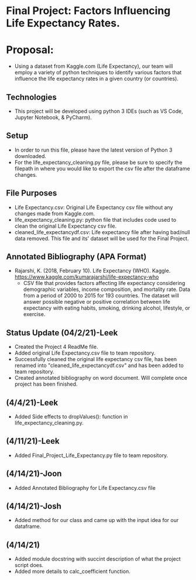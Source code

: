 # Final Project: Factors Influencing Life Expectancy Rates.

# Proposal: 
* Using a dataset from Kaggle.com (Life Expectancy), our team will employ a variety of python techniques to identify various factors that influence the life expectancy rates in a given country (or countries).

## Technologies 
* This project will be developed using python 3 IDEs (such as VS Code, Jupyter Notebook, & PyCharm). 

## Setup 
* In order to run this file, please have the latest version of Python 3 downloaded.
* For the life_expectancy_cleaning.py file, please be sure to specify the filepath in where you would like to export the csv file after the dataframe changes.  

## File Purposes
* Life Expectancy.csv: Original Life Expectancy csv file without any changes made from Kaggle.com. 
* life_expectancy_cleaning.py: python file that includes code used to clean the original Life Expectancy csv file. 
* cleaned_life_expectancydf.csv: Life expectancy file after having bad/null data removed. This file and its' dataset will be used for the Final Project. 

## Annotated Bibliography (APA Format) 
* Rajarshi, K. (2018, February 10). Life Expectancy (WHO). Kaggle. https://www.kaggle.com/kumarajarshi/life-expectancy-who
   * CSV file that provides factors affecting life expectancy considering demographic variables, income composition, and mortality rate. Data from a period of 2000 to 2015 for 193 countries. The dataset will answer possible negative or positive correlation between life expectancy with eating habits, smoking, drinking alcohol, lifestyle, or exercise.

## Status Update (04/2/21)-Leek 
* Created the Project 4 ReadMe file.
* Added original Life Expectancy.csv file to team repository.
* Successfully cleaned the original life expectancy csv file, has been renamed into "cleaned_life_expectancydf.csv" and has been added to team repository.
* Created annotated bibliography on word document. Will complete once project has been finished.

## (4/4/21)-Leek
* Added Side effects to dropValues(): function in life_expectancy_cleaning.py. 

## (4/11/21)-Leek 
* Added Final_Project_Life_Expectancy.py file to team repository. 

## (4/14/21)-Joon 
* Added Annotated Bibliography for Life Expectancy.csv file 

## (4/14/21)-Josh
* Added method for our class and came up with the input idea for our dataframe.

## (4/14/21)
* Added module docstring with succint description of what the project script does. 
* Added more details to calc_coefficient function.
